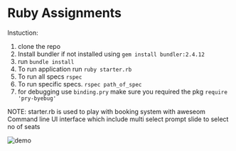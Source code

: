 # Ruby Assignments

Instuction:

1) clone the repo
2) Install bundler if not installed using `gem install bundler:2.4.12`
3) run `bundle install`
4) To run  application run `ruby starter.rb` 
4) To run all specs `rspec`
5) To run specific specs.   `rspec path_of_spec`
6) for debugging use `binding.pry` make sure you required the pkg `require 'pry-byebug'`

NOTE: starter.rb is used to play with booking system with aweseom Command line UI interface which include multi select prompt slide to select no of seats 

![demo](https://github.com/rmishra-ror/movie_booking_system/assets/12711305/6ed3335b-3ad3-451f-b373-46b2cb0f0361)
